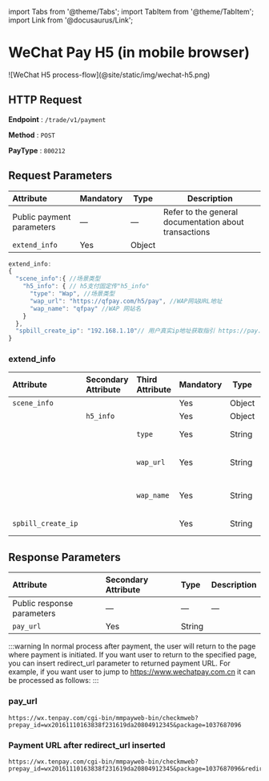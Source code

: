 import Tabs from '@theme/Tabs';
import TabItem from '@theme/TabItem';
import Link from '@docusaurus/Link';

# WeChat Pay H5 (in mobile browser)

<Link href="/img/wechat-h5.png" target="_blank">![WeChat H5 process-flow](@site/static/img/wechat-h5.png)</Link>

## HTTP Request

**Endpoint** : `/trade/v1/payment`

**Method** : `POST`

**PayType** : `800212`

## Request Parameters

|  Attribute | Mandatory| Type | Description |
|:---|:----- |-----   |-----   |
|Public payment parameters |—  |—   | Refer to the general documentation about transactions |
|`extend_info`|Yes|Object||

```js
extend_info:
{
  "scene_info":{ //场景类型
    "h5_info": { // h5支付固定传"h5_info"
      "type": "Wap", //场景类型
      "wap_url": "https://qfpay.com/h5/pay", //WAP网站URL地址
      "wap_name": "qfpay" //WAP 网站名
    }              
  },
  "spbill_create_ip": "192.168.1.10"// 用户真实ip地址获取指引 https://pay.weixin.qq.com/wiki/doc/api/H5.php?chapter=15_5
}
```

### extend_info

|Attribute| Secondary Attribute | Third Attribute | Mandatory| Type | Description |
|:----    |:---|:----- |-----   |-----  |-----   |
|`scene_info`|||Yes|Object||
||`h5_info`||Yes|Object||
|||`type`|Yes|String|scene type **"Wap"**|
|||`wap_url`|Yes|String|mobile website address|
|||`wap_name`|Yes|String|mobile website name|
|`spbill_create_ip`|||Yes|String|IP address of user|

## Response Parameters

|Attribute| Secondary Attribute| Type|Description|
|:----    |:---|:----- |----   |
|Public response parameters    |—  |— | — |
|`pay_url`|Yes|String||

:::warning
In normal process after payment, the user will return to the page where payment is initiated. If you want user to return to the specified page, you can insert redirect_url parameter to returned payment URL. For example, if you want user to jump to https://www.wechatpay.com.cn it can be processed as follows:
:::

### pay_url

```plaintext
https://wx.tenpay.com/cgi-bin/mmpayweb-bin/checkmweb?prepay_id=wx20161110163838f231619da20804912345&package=1037687096
```

### Payment URL after redirect_url inserted

```plaintext
https://wx.tenpay.com/cgi-bin/mmpayweb-bin/checkmweb?prepay_id=wx20161110163838f231619da20804912345&package=1037687096&redirect_url=https%3A%2F%2Fwww.wechatpay.com.cn
```
